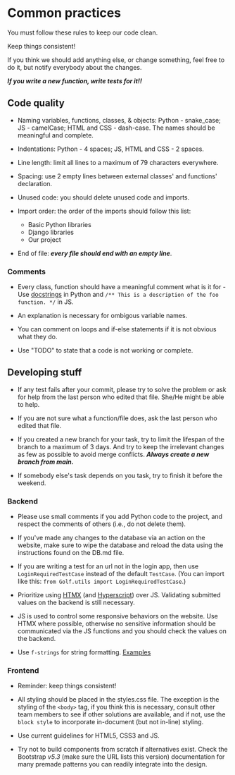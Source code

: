 # Common practices

You must follow these rules to keep our code clean.

Keep things consistent!

If you think we should add anything else, or change something, feel free to do it, but notify everybody about the changes.

***If you write a new function, write tests for it!!***

## Code quality

- Naming variables, functions, classes, & objects: Python - snake_case; JS - camelCase; HTML and CSS - dash-case. The names should be meaningful and complete.

- Indentations: Python - 4 spaces; JS, HTML and CSS - 2 spaces.

- Line length: limit all lines to a maximum of 79 characters everywhere.

- Spacing: use 2 empty lines between external classes' and functions' declaration.

- Unused code: you should delete unused code and imports.

- Import order: the order of the imports should follow this list:
  + Basic Python libraries
  + Django libraries
  + Our project

- End of file: ***every file should end with an empty line***.

### Comments

- Every class, function should have a meaningful comment what is it for - Use [docstrings](https://peps.python.org/pep-0008/#documentation-strings) in Python and ```/** This is a description of the foo function. */``` in JS.

- An explanation is necessary for ombigous variable names.

- You can comment on loops and if-else statements if it is not obvious what they do.

- Use "TODO" to state that a code is not working or complete.

## Developing stuff

- If any test fails after your commit, please try to solve the problem or ask for help from the last person who edited that file. She/He might be able to help.

- If you are not sure what a function/file does, ask the last person who edited that file.

- If you created a new branch for your task, try to limit the lifespan of the branch to a maximum of 3 days. And try to keep the irrelevant changes as few as possible to avoid merge conflicts. ***Always create a new branch from main.***

- If somebody else's task depends on you task, try to finish it before the weekend.

### Backend

- Please use small comments if you add Python code to the project, and respect the comments of others (i.e., do not delete them).

- If you've made any changes to the database via an action on the website, make sure to wipe the database and reload the data using the instructions found on the DB.md file.

- If you are writing a test for an url not in the login app, then use ```LoginRequiredTestCase``` instead of the default ```TestCase```. (You can import like this: ```from Golf.utils import LoginRequiredTestCase```.)

- Prioritize using [HTMX](https://htmx.org/) (and [Hyperscript](https://hyperscript.org/)) over JS. Validating submitted values on the backend is still necessary.

- JS is used to control some responsive behaviors on the website. Use HTMX where possible, otherwise no sensitive information should be communicated via the JS functions and you should check the values on the backend.

- Use ```f-strings``` for string formatting. [Examples](https://zetcode.com/python/fstring/)

### Frontend

- Reminder: keep things consistent!

- All styling should be placed in the styles.css file. The exception is the styling of the ```<body>``` tag, if you think this is necessary, consult other team members to see if other solutions are available, and if not, use the ```block style``` to incorporate in-document (but not in-line) styling.

- Use current guidelines for HTML5, CSS3 and JS.

- Try not to build components from scratch if alternatives exist. Check the Bootstrap *v5.3* (make sure the URL lists this version) documentation for many premade patterns you can readily integrate into the design.  
